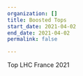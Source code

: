 ```yaml
---
organization: []
title: Boosted Tops
start_date: 2021-04-02
end_date: 2021-04-02
permalink: false

---
```

Top LHC France 2021